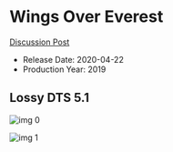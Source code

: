 # Wings Over Everest

[Discussion Post](https://www.avsforum.com/threads/bass-eq-for-filtered-movies.2995212/post-59933120)

* Release Date: 2020-04-22
* Production Year: 2019

## Lossy DTS 5.1

![img 0](https://i.imgur.com/34AIWw4.jpg)

![img 1](https://i.imgur.com/azuDpRK.png)

